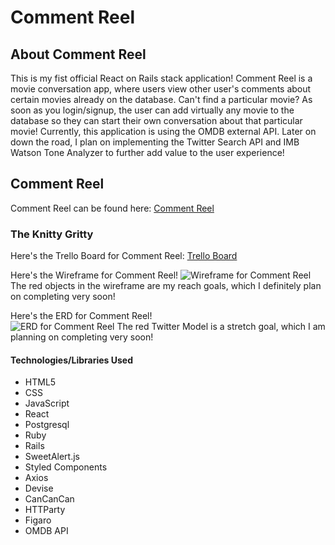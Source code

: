 # Comment Reel

## About Comment Reel
This is my fist official React on Rails stack application! Comment Reel is a movie conversation app, where users view other user's comments about certain movies already on the database. Can't find a particular movie? As soon as you login/signup, the user can add virtually any movie to the database so they can start their own conversation about that particular movie! Currently, this application is using the OMDB external API. Later on down the road, I plan on implementing the Twitter Search API and IMB Watson Tone Analyzer to further add value to the user experience!


## Comment Reel
Comment Reel can be found here: [Comment Reel](https://comment-reels.herokuapp.com/ "Comment Reel")


### The Knitty Gritty

Here's the Trello Board for Comment Reel: [Trello Board](https://trello.com/b/fseQS739/comment-reel "Trello Board")

Here's the Wireframe for Comment Reel!
![Wireframe for Comment Reel](https://i.imgur.com/zMJALQj.png "WireFrame")
The red objects in the wireframe are my reach goals, which I definitely plan on completing very soon!

Here's the ERD for Comment Reel!
<br>
![ERD for Comment Reel](https://i.imgur.com/m7KL15z.png "ERD")
The red Twitter Model is a stretch goal, which I am planning on completing very soon!

#### Technologies/Libraries Used
* HTML5
* CSS
* JavaScript
* React
* Postgresql
* Ruby
* Rails
* SweetAlert.js
* Styled Components
* Axios
* Devise
* CanCanCan
* HTTParty
* Figaro
* OMDB API


